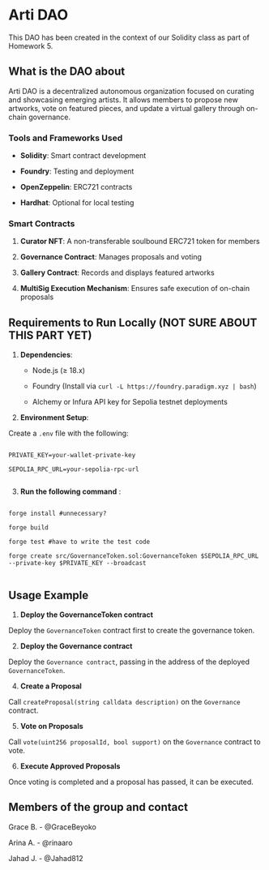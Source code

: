 # Arti DAO
 

 
This DAO has been created in the context of our Solidity class as part of Homework 5.
 

 
## What is the DAO about
 
Arti DAO is a decentralized autonomous organization focused on curating and showcasing emerging artists. It allows members to propose new artworks, vote on featured pieces, and update a virtual gallery through on-chain governance.
 

 
### Tools and Frameworks Used
 
- **Solidity**: Smart contract development
 
- **Foundry**: Testing and deployment
 
- **OpenZeppelin**: ERC721 contracts
 
- **Hardhat**: Optional for local testing
 

 
### Smart Contracts
 
1. **Curator NFT**: A non-transferable soulbound ERC721 token for members
 
2. **Governance Contract**: Manages proposals and voting
 
3. **Gallery Contract**: Records and displays featured artworks
 
4. **MultiSig Execution Mechanism**: Ensures safe execution of on-chain proposals
 

 
## Requirements to Run Locally (NOT SURE ABOUT THIS PART YET)
 
1. **Dependencies**:
 
   - Node.js (≥ 18.x)
 
   - Foundry (Install via `curl -L https://foundry.paradigm.xyz | bash`)
 
   - Alchemy or Infura API key for Sepolia testnet deployments
 

 
2. **Environment Setup**:
 
Create a `.env` file with the following:
 
```plaintext
 
PRIVATE_KEY=your-wallet-private-key
 
SEPOLIA_RPC_URL=your-sepolia-rpc-url
 
```
 
3. **Run the following command** : 
 
```plaintext
 
forge install #unnecessary?
 
forge build
 
forge test #have to write the test code

forge create src/GovernanceToken.sol:GovernanceToken $SEPOLIA_RPC_URL --private-key $PRIVATE_KEY --broadcast
 
```
 

 
## Usage Example 

1. **Deploy the GovernanceToken contract**

Deploy the `GovernanceToken` contract first to create the governance token.

2. **Deploy the Governance contract**

Deploy the `Governance contract`, passing in the address of the deployed `GovernanceToken`.

4. **Create a Proposal**

Call `createProposal(string calldata description)` on the `Governance` contract.

5. **Vote on Proposals**

Call `vote(uint256 proposalId, bool support)` on the `Governance` contract to vote.

6. **Execute Approved Proposals**

Once voting is completed and a proposal has passed, it can be executed.
 


 
## Members of the group and contact
 
Grace B. - @GraceBeyoko <br> 
 
Arina A. - @rinaaro <br>

Jahad J. - @Jahad812 <br>
